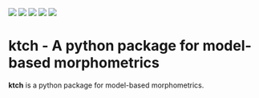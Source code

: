 [![](https://travis-ci.org/scikit-learn-contrib/project-template.svg?branch=master)](https://travis-ci.org/scikit-learn-contrib/project-template) [![](https://ci.appveyor.com/api/projects/status/coy2qqaqr1rnnt5y/branch/master?svg=true)](https://ci.appveyor.com/project/glemaitre/project-template) [![](https://codecov.io/gh/scikit-learn-contrib/project-template/branch/master/graph/badge.svg)](https://codecov.io/gh/scikit-learn-contrib/project-template) [![](https://circleci.com/gh/scikit-learn-contrib/project-template.svg?style=shield&circle-token=:circle-token)](https://circleci.com/gh/scikit-learn-contrib/project-template/tree/master) [![](https://readthedocs.org/projects/sklearn-template/badge/?version=latest)](https://katatch.readthedocs.io/en/latest/?badge=latest)

# ktch - A python package for model-based morphometrics

**ktch** is a python package for model-based morphometrics.

